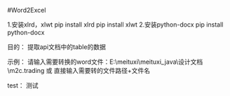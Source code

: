 #Word2Excel

1.安装xlrd，xlwt
pip install xlrd
pip install xlwt
2.安装python-docx
pip install python-docx

目的：
提取api文档中的table的数据


示例：
请输入需要转换的word文件：E:\meituxi\meituxi_java\设计文档\m2c.trading 或 直接输入需要转的文件路径+文件名

test：
测试

